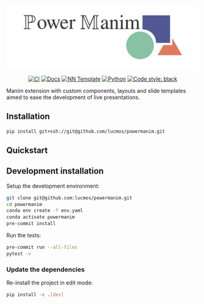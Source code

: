 [![](docs/assets/media/banner.png)](https://lucmos.github.io/powermanim)

<p align="center">
    <a href="https://github.com/lucmos/powermanim/actions/workflows/test_suite.yml"><img alt="CI" src=https://img.shields.io/github/workflow/status/lucmos/powermanim/Test%20Suite/main?label=main%20checks></a>
    <a href="https://lucmos.github.io/powermanim"><img alt="Docs" src=https://img.shields.io/github/deployments/lucmos/powermanim/github-pages?label=docs></a>
    <a href="https://github.com/grok-ai/nn-template"><img alt="NN Template" src="https://shields.io/badge/nn--template-0.2.3-emerald?style=flat&labelColor=gray"></a>
    <a href="https://www.python.org/downloads/"><img alt="Python" src="https://img.shields.io/badge/python-3.9-blue.svg"></a>
    <a href="https://black.readthedocs.io/en/stable/"><img alt="Code style: black" src="https://img.shields.io/badge/code%20style-black-000000.svg"></a>
</p>

Manim extension with custom components, layouts and slide templates aimed to ease the development of live presentations.


## Installation

```bash
pip install git+ssh://git@github.com/lucmos/powermanim.git
```


## Quickstart

[comment]: <> (> Fill me!)


## Development installation

Setup the development environment:

```bash
git clone git@github.com:lucmos/powermanim.git
cd powermanim
conda env create -f env.yaml
conda activate powermanim
pre-commit install
```

Run the tests:

```bash
pre-commit run --all-files
pytest -v
```


### Update the dependencies

Re-install the project in edit mode:

```bash
pip install -e .[dev]
```
